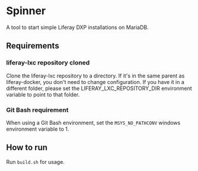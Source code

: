 # Spinner
A tool to start simple Liferay DXP installations on MariaDB.

## Requirements

### liferay-lxc repository cloned
Clone the liferay-lxc repository to a directory. If it's in the same parent as liferay-docker, you don't need to change configuration. If you have it in a different folder, please set the LIFERAY_LXC_REPOSITORY_DIR environment variable to point to that folder.

### Git Bash requirement
When using a Git Bash environment, set the ```MSYS_NO_PATHCONV``` windows environment variable to 1.

## How to run
Run ```build.sh``` for usage.
